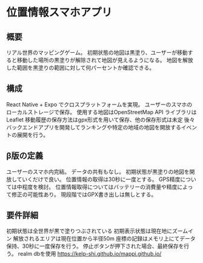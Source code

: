 # 位置情報スマホアプリ

## 概要
リアル世界のマッピングゲーム。
初期状態の地図は黒塗り、ユーザーが移動すると移動した場所の黒塗りが解除されて地図が見えるようになる。
地図を解放した範囲を黒塗りの範囲に対して何パーセントか確認できる。

## 構成
React Native + Expo でクロスプラットフォームを実現。
ユーザーのスマホのローカルストレージで保存。
使用する地図はOpenStreetMap API
ライブラリはLeaflet
移動履歴の保存方法はgpx形式を用いて保存、他の保存形式は未定
後々バックエンドアプリを開発してランキングや特定の地域の地図を開放するイベントの展開を行う。

## β版の定義
ユーザーのスマホ内完結。
データの共有もなし。
初期状態が黒塗りの地図を開放していくだけで良い。
位置情報の取得は30秒に一度とする。
GPS精度については中程度を検討。
位置情報取得についてはバッテリーの消費量や精度によって修正の可能性あり。
現段階ではGPX書き出しは無しとする。

## 要件詳細
初期状態は全世界が黒で塗りつぶされている
初期表示状態は現在地にズームイン
解放されるエリアは現在位置から半径50m
座標の記録はメモリ上にてデータ保持、30秒に一度保存を行う。
停止ボタンが押下された場合、最終保存を行う。
realm dbを使用
https://kelp-shi.github.io/mappi.github.io/
